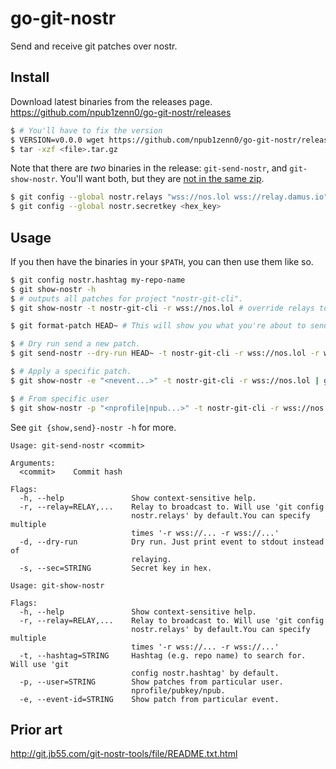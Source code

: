 # go-git-nostr

Send and receive git patches over nostr.

## Install

Download latest binaries from the releases page. https://github.com/npub1zenn0/go-git-nostr/releases

```sh
$ # You'll have to fix the version
$ VERSION=v0.0.0 wget https://github.com/npub1zenn0/go-git-nostr/releases/download/$VERSION/git-{send,show}-nostr-$VERSION-linux-amd64.tar.gz
$ tar -xzf <file>.tar.gz
```

Note that there are _two_ binaries in the release: `git-send-nostr`, and `git-show-nostr`. You'll want both, but they are [not in the same zip](https://github.com/wangyoucao577/go-release-action/pull/107).

```sh
$ git config --global nostr.relays "wss://nos.lol wss://relay.damus.io" # can have multiple, split by space
$ git config --global nostr.secretkey <hex_key>
```

## Usage

If you then have the binaries in your `$PATH`, you can then use them like so.

```sh
$ git config nostr.hashtag my-repo-name
$ git show-nostr -h
$ # outputs all patches for project "nostr-git-cli".
$ git show-nostr -t nostr-git-cli -r wss://nos.lol # override relays to just wss://nos.lol

$ git format-patch HEAD~ # This will show you what you're about to send as patch.

$ # Dry run send a new patch.
$ git send-nostr --dry-run HEAD~ -t nostr-git-cli -r wss://nos.lol -r wss://example.com

$ # Apply a specific patch.
$ git show-nostr -e "<nevent...>" -t nostr-git-cli -r wss://nos.lol | git am

$ # From specific user
$ git show-nostr -p "<nprofile|npub...>" -t nostr-git-cli -r wss://nos.lol | git am
```

See `git {show,send}-nostr -h` for more.

```
Usage: git-send-nostr <commit>

Arguments:
  <commit>    Commit hash

Flags:
  -h, --help               Show context-sensitive help.
  -r, --relay=RELAY,...    Relay to broadcast to. Will use 'git config
                           nostr.relays' by default.You can specify multiple
                           times '-r wss://... -r wss://...'
  -d, --dry-run            Dry run. Just print event to stdout instead of
                           relaying.
  -s, --sec=STRING         Secret key in hex.
```

```
Usage: git-show-nostr

Flags:
  -h, --help               Show context-sensitive help.
  -r, --relay=RELAY,...    Relay to broadcast to. Will use 'git config
                           nostr.relays' by default.You can specify multiple
                           times '-r wss://... -r wss://...'
  -t, --hashtag=STRING     Hashtag (e.g. repo name) to search for. Will use 'git
                           config nostr.hashtag' by default.
  -p, --user=STRING        Show patches from particular user.
                           nprofile/pubkey/npub.
  -e, --event-id=STRING    Show patch from particular event.
```

## Prior art

http://git.jb55.com/git-nostr-tools/file/README.txt.html
